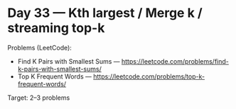 # Day 33 — Kth largest / Merge k / streaming top-k

Problems (LeetCode):
- Find K Pairs with Smallest Sums — https://leetcode.com/problems/find-k-pairs-with-smallest-sums/
- Top K Frequent Words — https://leetcode.com/problems/top-k-frequent-words/

Target: 2–3 problems
